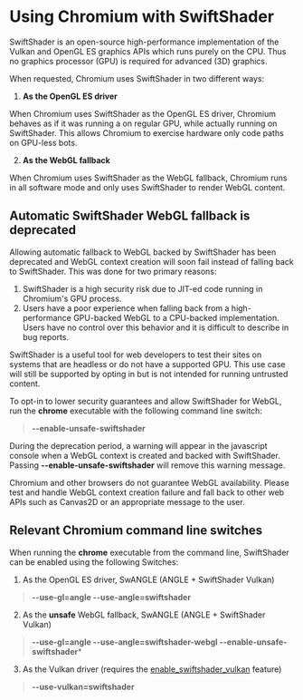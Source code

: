 # Using Chromium with SwiftShader

SwiftShader is an open-source high-performance implementation of the Vulkan and OpenGL ES graphics APIs which runs purely on the CPU. Thus no graphics processor (GPU) is required for advanced (3D) graphics.

When requested, Chromium uses SwiftShader in two different ways:

1) **As the OpenGL ES driver**

When Chromium uses SwiftShader as the OpenGL ES driver, Chromium behaves as if it was running a on regular GPU, while actually running on SwiftShader. This allows Chromium to exercise hardware only code paths on GPU-less bots.

2) **As the WebGL fallback**

When Chromium uses SwiftShader as the WebGL fallback, Chromium runs in all software mode and only uses SwiftShader to render WebGL content.

## Automatic SwiftShader WebGL fallback is deprecated

Allowing automatic fallback to WebGL backed by SwiftShader has been deprecated and WebGL context creation will soon fail instead of falling back to SwiftShader. This was done for two primary reasons:
1) SwiftShader is a high security risk due to JIT-ed code running in Chromium's GPU process.
2) Users have a poor experience when falling back from a high-performance GPU-backed WebGL to a CPU-backed implementation. Users have no control over this behavior and it is difficult to describe in bug reports.

SwiftShader is a useful tool for web developers to test their sites on systems that are headless or do not have a supported GPU. This use case will still be supported by opting in but is not intended for running untrusted content.

To opt-in to lower security guarantees and allow SwiftShader for WebGL, run the **chrome** executable with the following command line switch:
>**\-\-enable-unsafe-swiftshader**

During the deprecation period, a warning will appear in the javascript console when a WebGL context is created and backed with SwiftShader. Passing **\-\-enable-unsafe-swiftshader** will remove this warning message.

Chromium and other browsers do not guarantee WebGL availability. Please test and handle WebGL context creation failure and fall back to other web APIs such as Canvas2D or an appropriate message to the user.

## Relevant Chromium command line switches

When running the **chrome** executable from the command line, SwiftShader can be enabled using the following Switches:
1) As the OpenGL ES driver, SwANGLE (ANGLE + SwiftShader Vulkan)
>**\-\-use-gl=angle \-\-use-angle=swiftshader**
2) As the **unsafe** WebGL fallback, SwANGLE (ANGLE + SwiftShader Vulkan)
>**\-\-use-gl=angle \-\-use-angle=swiftshader-webgl \-\-enable-unsafe-swiftshader***
3) As the Vulkan driver (requires the [enable_swiftshader_vulkan](https://source.chromium.org/chromium/chromium/src/+/main:gpu/vulkan/features.gni;l=16) feature)
>**--use-vulkan=swiftshader**
